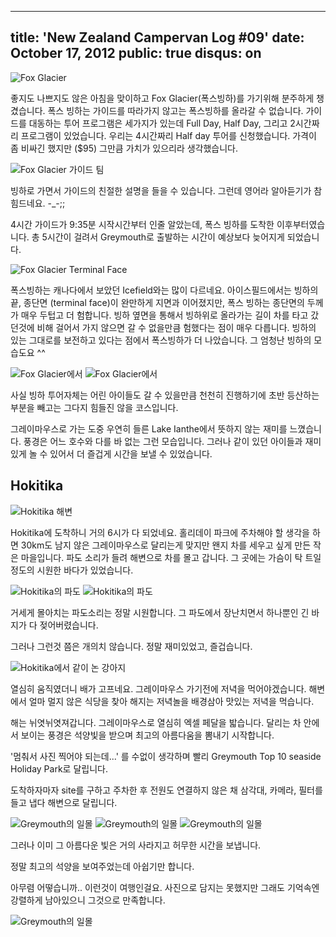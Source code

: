 ----
title: 'New Zealand Campervan Log #09'
date: October 17, 2012
public: true
disqus: on
----

![Fox Glacier](/media/page/travel/new-zealand/newzealand-339.jpg)

좋지도 나쁘지도 않은 아침을 맞이하고 Fox Glacier(폭스빙하)를 가기위해 분주하게
챙겼습니다.  폭스 빙하는 가이드를 따라가지 않고는 폭스빙하를 올라갈 수
없습니다.  가이드를 대동하는 투어 프로그램은 세가지가 있는데 Full Day, Half
Day, 그리고 2시간짜리 프로그램이 있었습니다.  우리는 4시간짜리 Half day 투어를
신청했습니다.  가격이 좀 비싸긴 했지만 ($95) 그만큼 가치가 있으리라
생각했습니다.

![Fox Glacier 가이드 팀](/media/page/travel/new-zealand/newzealand-336.jpg)

빙하로 가면서 가이드의 친절한 설명을 들을 수 있습니다.  그런데 영어라
알아듣기가 참 힘드네요. -_-;;

4시간 가이드가 9:35분 시작시간부터 인줄 알았는데, 폭스 빙하를 도착한
이후부터였습니다.  총 5시간이 걸려서 Greymouth로 출발하는 시간이 예상보다
늦어지게 되었습니다.

![Fox Glacier Terminal Face](/media/page/travel/new-zealand/newzealand-342.jpg)

폭스빙하는 캐나다에서 보았던 Icefield와는 많이 다르네요.  아이스필드에서는
빙하의 끝, 종단면 (terminal face)이 완만하게 지면과 이어졌지만, 폭스 빙하는
종단면의 두께가 매우 두텁고 더 험합니다.  빙하 옆면을 통해서 빙하위로 올라가는
길이 차를 타고 갔던것에 비해 걸어서 가지 않으면 갈 수 없을만큼 험했다는 점이
매우 다릅니다.  빙하의 있는 그대로를 보전하고 있다는 점에서 폭스빙하가 더
나았습니다. 그 엄청난 빙하의 모습도요 ^^

![Fox Glacier에서](/media/page/travel/new-zealand/newzealand-346.jpg)
![Fox Glacier에서](/media/page/travel/new-zealand/newzealand-353.jpg)

사실 빙하 투어자체는 어린 아이들도 갈 수 있을만큼 천천히 진행하기에 초반
등산하는 부분을 빼고는 그다지 힘들진 않을 코스입니다.

그레이마우스로 가는 도중 우연히 들른 Lake Ianthe에서 뜻하지 않는 재미를
느꼈습니다.  풍경은 어느 호수와 다를 바 없는 그런 모습입니다.  그러나 같이 있던
아이들과  재미있게 놀 수 있어서 더 즐겁게 시간을 보낼 수 있었습니다.

Hokitika
--------

![Hokitika 해변](/media/page/travel/new-zealand/newzealand-356.jpg)

Hokitika에 도착하니 거의 6시가 다 되었네요.  홀리데이 파크에 주차해야 할 생각을
하면 30km도 남지 않은 그레이마우스로 달리는게 맞지만 왠지 차를 세우고 싶게 만든
작은 마을입니다.  파도 소리가 들려 해변으로 차를 몰고 갑니다.  그 곳에는 가슴이
탁 트일정도의 시원한 바다가 있었습니다.

![Hokitika의 파도](/media/page/travel/new-zealand/newzealand-360.jpg)
![Hokitika의 파도](/media/page/travel/new-zealand/newzealand-364.jpg)

거세게 몰아치는 파도소리는 정말 시원합니다.  그 파도에서 장난치면서 하나뿐인 긴
바지가 다 젖어버렸습니다.

그러나 그런것 쯤은 개의치 않습니다.  정말 재미있었고, 즐겁습니다.

![Hokitika에서 같이 논 강아지](/media/page/travel/new-zealand/newzealand-365.jpg)

열심히 움직였더니 배가 고프네요. 그레이마우스 가기전에 저녁을 먹어야겠습니다.
해변에서 얼마 멀지 않은 식당을 찾아 해지는 저녁놀을 배경삼아 맛있는 저녁을
먹습니다.

해는 뉘엿뉘엿져갑니다.  그레이마우스로 열심히 엑셀 페달을 밟습니다.  달리는 차
안에서 보이는 풍경은 석양빛을 받으며 최고의 아름다움을 뽐내기 시작합니다.

'멈춰서 사진 찍어야 되는데...' 를 수없이 생각하며 빨리 Greymouth Top 10 seaside
Holiday Park로 달립니다.

도착하자마자 site를 구하고 주차한 후 전원도 연결하지 않은 채 삼각대, 카메라,
필터를 들고 냅다 해변으로 달립니다.

![Greymouth의 일몰](/media/page/travel/new-zealand/newzealand-368.jpg)
![Greymouth의 일몰](/media/page/travel/new-zealand/newzealand-373.jpg)
![Greymouth의 일몰](/media/page/travel/new-zealand/newzealand-374.jpg)

그러나 이미 그 아름다운 빛은 거의 사라지고 허무한 시간을 보냅니다.

정말 최고의 석양을 보여주었는데 아쉽기만 합니다.

아무렴 어떻습니까.. 이런것이 여행인걸요.  사진으로 담지는 못했지만 그래도
기억속엔 강렬하게 남아있으니 그것으로 만족합니다.

![Greymouth의 일몰](/media/page/travel/new-zealand/newzealand-376.jpg)
